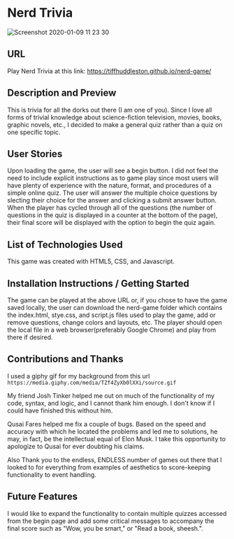 # Nerd Trivia

![Screenshot 2020-01-09 11 23 30](https://user-images.githubusercontent.com/56045956/72089952-ad493b00-32d2-11ea-8f4c-de5e5b01586d.png)

## URL

Play Nerd Trivia at this link: https://tiffhuddleston.github.io/nerd-game/

## Description and Preview

This is trivia for all the dorks out there (I am one of you). Since I love all forms of trivial knowledge about science-fiction television, movies, books, graphic novels, etc., I decided to make a general quiz rather than a quiz on one specific topic.

## User Stories

Upon loading the game, the user will see a begin button. I did not feel the need to include explicit instructions as to game play since most users will have plenty of experience with the nature, format, and procedures of a simple online quiz. The user will answer the multiple choice questions by slecting their choice for the answer and clicking a submit answer button. When the player has cycled through all of the questions (the number of questions in the quiz is displayed in a counter at the bottom of the page), their final score will be displayed with the option to begin the quiz again.

## List of Technologies Used

This game was created with HTML5, CSS, and Javascript.

## Installation Instructions / Getting Started

The game can be played at the above URL or, if you chose to have the game saved locally, the user can download the nerd-game folder which contains the index.html, stye.css, and script.js files used to play the game, add or remove questions, change colors and layouts, etc. The player should open the local file in a web browser(preferably Google Chrome) and play from there if desired.

## Contributions and Thanks

I used a giphy gif for my background from this url
`https://media.giphy.com/media/TZf4ZyXb0lXXi/source.gif`

My friend Josh Tinker helped me out on much of the functionality of my code, syntax, and logic, and I cannot thank him enough. I don't know if I could have finished this without him.

Qusai Fares helped me fix a couple of bugs. Based on the speed and accuracy with which he located the problems and led me to solutions, he may, in fact, be the intellectual equal of Elon Musk. I take this opportunity to apologize to Qusai for ever doubting his claims.

Also Thank you to the endless, ENDLESS number of games out there that I looked to for everything from examples of aesthetics to score-keeping functionality to event handling.

## Future Features

I would like to expand the functionality to contain multiple quizzes accessed from the begin page and add some critical messages to accompany the final score such as "Wow, you be smart," or "Read a book, sheesh.".
